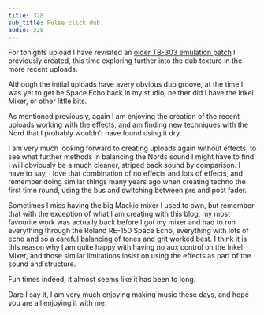 ```yaml
---
title: 328
sub_title: Pulse click dub.
audio: 328
---
```


For tonights upload I have revisited an <a href="http://www.mono-log.org/snd_215/" title="older TB-303 emulation patch">older TB-303 emulation patch</a> I previously created, this time exploring further into the dub texture in the more recent uploads.

Although the initial uploads have avery obvious dub groove, at the time I was yet to get he Space Echo back in my studio, neither did I have the Inkel Mixer, or other little bits.

As mentioned previously, again I am enjoying the creation of the recent uploads working with the effects, and am finding new techniques with the Nord that I probably wouldn't have found using it dry.

I am very much looking forward to creating uploads again without effects, to see what further methods in balancing the Nords sound I might have to find. I will obviously be a much cleaner, striped back sound by comparison. I have to say, I love that combination of no effects and lots of effects, and remember doing similar things many years ago when creating techno the first time round, using the bus and switching between pre and post fader.

Sometimes I miss having the big Mackie mixer I used to own, but remember that with the exception of what I am creating with this blog, my most favourite work was actually back before I got my mixer and had to run everything through the Roland RE-150 Space Echo, everything with lots of echo and so a careful balancing of tones and grit worked best. I think it is this reason why I am quite happy with having no aux control on the Inkel Mixer, and those similar limitations insist on using the effects as part of the sound and structure.

Fun times indeed, it almost seems like it has been to long. 

Dare I say it, I am very much enjoying making music these days, and hope you are all enjoying it with me.